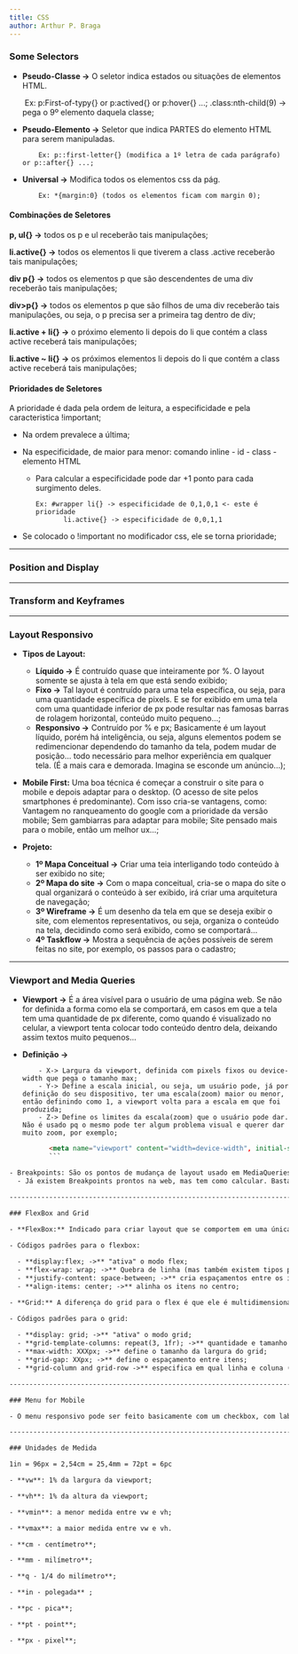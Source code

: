 ```yaml
---
title: CSS
author: Arthur P. Braga
---
```


### Some Selectors

- **Pseudo-Classe ->** O seletor indica estados ou situações de elementos HTML. 
  
  ​    Ex: p:First-of-typy{} or p:actived{} or p:hover{} ...;
  ​            .class:nth-child(9) -> pega o 9º elemento daquela classe;​    

- **Pseudo-Elemento ->** Seletor que indica PARTES do elemento HTML para serem manipuladas.
  
          Ex: p::first-letter{} (modifica a 1º letra de cada parágrafo) or p::after{} ...;

- **Universal ->** Modifica todos os elementos css da pág.
  
          Ex: *{margin:0} (todos os elementos ficam com margin 0);

#### Combinações de Seletores

**p, ul{} ->** todos os p e ul receberão tais manipulações;

**li.active{} ->** todos os elementos li que tiverem a class .active receberão tais manipulações;

**div p{} ->** todos os elementos p que são descendentes de uma div receberão tais manipulações;

**div>p{} ->** todos os elementos p que são filhos de uma div receberão tais manipulações, ou seja, o p precisa ser a primeira tag dentro de div;

**li.active + li{} ->** o próximo elemento li depois do li que contém a class active receberá tais manipulações;

**li.active ~ li{} ->** os próximos elementos li depois do li que contém a class active receberá tais 
        manipulações;

#### Prioridades de Seletores

A prioridade é dada pela ordem de leitura, a especificidade e pela caracteristica !important;

- Na ordem prevalece a última;

- Na especificidade, de maior para menor: comando inline - id - class - elemento HTML
  
  - Para calcular a especificidade pode dar +1 ponto para cada surgimento deles.
    
        Ex: #wrapper li{} -> especificidade de 0,1,0,1 <- este é prioridade 
               li.active{} -> especificidade de 0,0,1,1

- Se colocado o !important no modificador css, ele se torna prioridade;

------------------------------------------------------------------------------------------------------

### Position and Display

------------------------------------------------------------------------------------------------------

### Transform and Keyframes

------------------------------------------------------------------------------------------------------

### Layout Responsivo

- **Tipos de Layout:**
  
  - **Líquido ->** É contruído quase que inteiramente por %. O layout somente se ajusta à tela em que está sendo exibido;
  - **Fixo ->** Tal layout é contruído para uma tela específica, ou seja, para uma quantidade específica de pixels. E se for exibido em uma tela com uma quantidade inferior de px pode resultar nas famosas barras de rolagem horizontal, conteúdo muito pequeno...;
  - **Responsivo ->** Contruído por % e px; Basicamente é um layout líquido, porém há inteligência, ou seja, alguns elementos podem se redimencionar dependendo do tamanho da tela, podem mudar de posição... todo necessário para melhor experiência em qualquer tela. (É a mais cara e demorada. Imagina se esconde um anúncio...);

- **Mobile First:** Uma boa técnica é começar a construir o site para o mobile e depois adaptar para o desktop. (O acesso de site pelos smartphones é predominante). Com isso cria-se vantagens, como: Vantagem no ranqueamento do google com a prioridade da versão mobile; Sem gambiarras para adaptar para mobile; Site pensado mais para o mobile, então um melhor ux...; 

- **Projeto:** 
  
  - **1º Mapa Conceitual ->** Criar uma teia interligando todo conteúdo à ser exibido no site;
  - **2º Mapa do site ->** Com o mapa conceitual, cria-se o mapa do site o qual organizará o conteúdo à ser exibido, irá criar uma arquitetura de navegação;
  - **3º Wireframe ->** É um desenho da tela em que se deseja exibir o site, com elementos representativos, ou seja, organiza o conteúdo na tela, decidindo como será exibido, como se comportará...
  - **4º Taskflow ->** Mostra a sequência de ações possíveis de serem feitas no site, por exemplo, os passos para o cadastro;

------------------------------------------------------------------------------------------------------

### Viewport and Media Queries

- **Viewport ->** É a área visível para o usuário de uma página web. Se não for definida a forma como ela se comportará, em casos em que a tela tem uma quantidade de px diferente, como quando é visualizado no celular, a viewport tenta colocar todo conteúdo dentro dela, deixando assim textos muito pequenos...  

- **Definição ->** <meta name="viewport" content="X,Y,Z">
  
          - X-> Largura da viewport, definida com pixels fixos ou device-width que pega o tamanho max;
          - Y-> Define a escala inicial, ou seja, um usuário pode, já por definição do seu dispositivo, ter uma escala(zoom) maior ou menor, então definindo como 1, a viewport volta para a escala em que foi produzida;
          - Z-> Define os limites da escala(zoom) que o usuário pode dar. Não é usado pq o mesmo pode ter algum problema visual e querer dar muito zoom, por exemplo; 

```html
          <meta name="viewport" content="width=device-width", initial-scale=1">
          ```

- Breakpoints: São os pontos de mudança de layout usado em MediaQueries. Em outras palavras é o tamanho de tela(hardware) que informamos à tag media para quando um dispositivo estiver naquela resolução, usar o css adequado. Porém em dispositivos menores, o tamanho da resolução da tela(resolução lógica) não é a mesma que do hardware (os Breakpoints usam a resolução lógica).
  - Já existem Breakpoints prontos na web, mas tem como calcular. Basta dividir a resolução física (hardware) pela razão de pixel do dispositivo(encontrado na especificação do mesmo). As viewport == a resolução lógica == aos Breakpoints;

------------------------------------------------------------------------------------------------------

### FlexBox and Grid

- **FlexBox:** Indicado para criar layout que se comportem em uma única dimenção, seja linha ou coluna. Quando se deseja juntar linhas e colunas é utilizado o grid. Com o layout flex não precisa se preocupar com quantidade de itens, quebras de linhas... Já faz isso tudo automaticamente.

- Códigos padrões para o flexbox: 
  
  - **display:flex; ->** "ativa" o modo flex;
  - **flex-wrap: wrap; ->** Quebra de linha (mas também existem tipos para esconder o item...);
  - **justify-content: space-between; ->** cria espaçamentos entre os itens;
  - **align-items: center; ->** alinha os itens no centro;

- **Grid:** A diferença do grid para o flex é que ele é multidimensional. Ou seja, podemos fazer com que 1 item ocupe o lugar de dois em uma coluna ou linha, como se mesclasse as células do excel;

- Códigos padrões para o grid:
  
  - **display: grid; ->** "ativa" o modo grid;
  - **grid-template-columns: repeat(3, 1fr); ->** quantidade e tamanho de colunas em um grid. Neste caso será um grid com 3col, e todas do mesmo tamanho. Também pode ser escrito assim: (1fr 2fr 1fr), o que significa que serão 3 colunas porém a 2º ocupará o lugar de 2;
  - **max-width: XXXpx; ->** define o tamanho da largura do grid;
  - **grid-gap: XXpx; ->** define o espaçamento entre itens;
  - **grid-column and grid-row ->** especifica em qual linha e coluna (de qual linha até qual linha ele vai também) um item em específico vai ficar; 

------------------------------------------------------------------------------------------------------

### Menu for Mobile

- O menu responsivo pode ser feito basicamente com um checkbox, com labels(em icons) controlando ele. O css irá, por meio de uma MediaQuery, dar "show e hide"(display block and none) para mostrar e esconder as labels. E verificando se o CheckBox está ativo ou não, o css mostrará ou esconderá o menu vertical.

------------------------------------------------------------------------------------------------------

### Unidades de Medida

1in = 96px = 2,54cm = 25,4mm = 72pt = 6pc

- **vw**: 1% da largura da viewport;

- **vh**: 1% da altura da viewport;

- **vmin**: a menor medida entre vw e vh;

- **vmax**: a maior medida entre vw e vh.

- **cm - centímetro**;

- **mm - milímetro**;

- **q - 1/4 do milímetro**;

- **in - polegada** ;

- **pc - pica**;

- **pt - point**;

- **px - pixel**;